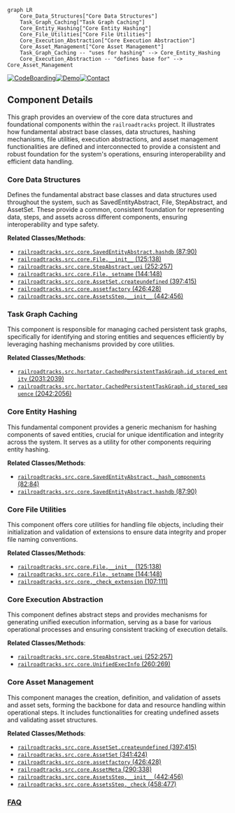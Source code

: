 ```mermaid
graph LR
    Core_Data_Structures["Core Data Structures"]
    Task_Graph_Caching["Task Graph Caching"]
    Core_Entity_Hashing["Core Entity Hashing"]
    Core_File_Utilities["Core File Utilities"]
    Core_Execution_Abstraction["Core Execution Abstraction"]
    Core_Asset_Management["Core Asset Management"]
    Task_Graph_Caching -- "uses for hashing" --> Core_Entity_Hashing
    Core_Execution_Abstraction -- "defines base for" --> Core_Asset_Management
```
[![CodeBoarding](https://img.shields.io/badge/Generated%20by-CodeBoarding-9cf?style=flat-square)](https://github.com/CodeBoarding/GeneratedOnBoardings)[![Demo](https://img.shields.io/badge/Try%20our-Demo-blue?style=flat-square)](https://www.codeboarding.org/demo)[![Contact](https://img.shields.io/badge/Contact%20us%20-%20contact@codeboarding.org-lightgrey?style=flat-square)](mailto:contact@codeboarding.org)

## Component Details

This graph provides an overview of the core data structures and foundational components within the `railroadtracks` project. It illustrates how fundamental abstract base classes, data structures, hashing mechanisms, file utilities, execution abstractions, and asset management functionalities are defined and interconnected to provide a consistent and robust foundation for the system's operations, ensuring interoperability and efficient data handling.

### Core Data Structures
Defines the fundamental abstract base classes and data structures used throughout the system, such as SavedEntityAbstract, File, StepAbstract, and AssetSet. These provide a common, consistent foundation for representing data, steps, and assets across different components, ensuring interoperability and type safety.


**Related Classes/Methods**:

- <a href="https://github.com/Novartis/railroadtracks/blob/master/src/core.py#L87-L90" target="_blank" rel="noopener noreferrer">`railroadtracks.src.core.SavedEntityAbstract.hashdb` (87:90)</a>
- <a href="https://github.com/Novartis/railroadtracks/blob/master/src/core.py#L125-L138" target="_blank" rel="noopener noreferrer">`railroadtracks.src.core.File.__init__` (125:138)</a>
- <a href="https://github.com/Novartis/railroadtracks/blob/master/src/core.py#L252-L257" target="_blank" rel="noopener noreferrer">`railroadtracks.src.core.StepAbstract.uei` (252:257)</a>
- <a href="https://github.com/Novartis/railroadtracks/blob/master/src/core.py#L144-L148" target="_blank" rel="noopener noreferrer">`railroadtracks.src.core.File._setname` (144:148)</a>
- <a href="https://github.com/Novartis/railroadtracks/blob/master/src/core.py#L397-L415" target="_blank" rel="noopener noreferrer">`railroadtracks.src.core.AssetSet.createundefined` (397:415)</a>
- <a href="https://github.com/Novartis/railroadtracks/blob/master/src/core.py#L426-L428" target="_blank" rel="noopener noreferrer">`railroadtracks.src.core.assetfactory` (426:428)</a>
- <a href="https://github.com/Novartis/railroadtracks/blob/master/src/core.py#L442-L456" target="_blank" rel="noopener noreferrer">`railroadtracks.src.core.AssetsStep.__init__` (442:456)</a>


### Task Graph Caching
This component is responsible for managing cached persistent task graphs, specifically for identifying and storing entities and sequences efficiently by leveraging hashing mechanisms provided by core utilities.


**Related Classes/Methods**:

- <a href="https://github.com/Novartis/railroadtracks/blob/master/src/hortator.py#L2031-L2039" target="_blank" rel="noopener noreferrer">`railroadtracks.src.hortator.CachedPersistentTaskGraph.id_stored_entity` (2031:2039)</a>
- <a href="https://github.com/Novartis/railroadtracks/blob/master/src/hortator.py#L2042-L2056" target="_blank" rel="noopener noreferrer">`railroadtracks.src.hortator.CachedPersistentTaskGraph.id_stored_sequence` (2042:2056)</a>


### Core Entity Hashing
This fundamental component provides a generic mechanism for hashing components of saved entities, crucial for unique identification and integrity across the system. It serves as a utility for other components requiring entity hashing.


**Related Classes/Methods**:

- <a href="https://github.com/Novartis/railroadtracks/blob/master/src/core.py#L82-L84" target="_blank" rel="noopener noreferrer">`railroadtracks.src.core.SavedEntityAbstract._hash_components` (82:84)</a>
- <a href="https://github.com/Novartis/railroadtracks/blob/master/src/core.py#L87-L90" target="_blank" rel="noopener noreferrer">`railroadtracks.src.core.SavedEntityAbstract.hashdb` (87:90)</a>


### Core File Utilities
This component offers core utilities for handling file objects, including their initialization and validation of extensions to ensure data integrity and proper file naming conventions.


**Related Classes/Methods**:

- <a href="https://github.com/Novartis/railroadtracks/blob/master/src/core.py#L125-L138" target="_blank" rel="noopener noreferrer">`railroadtracks.src.core.File.__init__` (125:138)</a>
- <a href="https://github.com/Novartis/railroadtracks/blob/master/src/core.py#L144-L148" target="_blank" rel="noopener noreferrer">`railroadtracks.src.core.File._setname` (144:148)</a>
- <a href="https://github.com/Novartis/railroadtracks/blob/master/src/core.py#L107-L111" target="_blank" rel="noopener noreferrer">`railroadtracks.src.core._check_extension` (107:111)</a>


### Core Execution Abstraction
This component defines abstract steps and provides mechanisms for generating unified execution information, serving as a base for various operational processes and ensuring consistent tracking of execution details.


**Related Classes/Methods**:

- <a href="https://github.com/Novartis/railroadtracks/blob/master/src/core.py#L252-L257" target="_blank" rel="noopener noreferrer">`railroadtracks.src.core.StepAbstract.uei` (252:257)</a>
- <a href="https://github.com/Novartis/railroadtracks/blob/master/src/core.py#L260-L269" target="_blank" rel="noopener noreferrer">`railroadtracks.src.core.UnifiedExecInfo` (260:269)</a>


### Core Asset Management
This component manages the creation, definition, and validation of assets and asset sets, forming the backbone for data and resource handling within operational steps. It includes functionalities for creating undefined assets and validating asset structures.


**Related Classes/Methods**:

- <a href="https://github.com/Novartis/railroadtracks/blob/master/src/core.py#L397-L415" target="_blank" rel="noopener noreferrer">`railroadtracks.src.core.AssetSet.createundefined` (397:415)</a>
- <a href="https://github.com/Novartis/railroadtracks/blob/master/src/core.py#L341-L424" target="_blank" rel="noopener noreferrer">`railroadtracks.src.core.AssetSet` (341:424)</a>
- <a href="https://github.com/Novartis/railroadtracks/blob/master/src/core.py#L426-L428" target="_blank" rel="noopener noreferrer">`railroadtracks.src.core.assetfactory` (426:428)</a>
- <a href="https://github.com/Novartis/railroadtracks/blob/master/src/core.py#L290-L338" target="_blank" rel="noopener noreferrer">`railroadtracks.src.core.AssetMeta` (290:338)</a>
- <a href="https://github.com/Novartis/railroadtracks/blob/master/src/core.py#L442-L456" target="_blank" rel="noopener noreferrer">`railroadtracks.src.core.AssetsStep.__init__` (442:456)</a>
- <a href="https://github.com/Novartis/railroadtracks/blob/master/src/core.py#L458-L477" target="_blank" rel="noopener noreferrer">`railroadtracks.src.core.AssetsStep._check` (458:477)</a>




### [FAQ](https://github.com/CodeBoarding/GeneratedOnBoardings/tree/main?tab=readme-ov-file#faq)